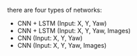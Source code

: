there are four types of networks:
- CNN + LSTM (Input: X, Y, Yaw)
- CNN + LSTM (Input: X, Y, Yaw, Images)
- CNN (Input: X, Y, Yaw)
- CNN (Input: X, Y, Yaw, Images)
